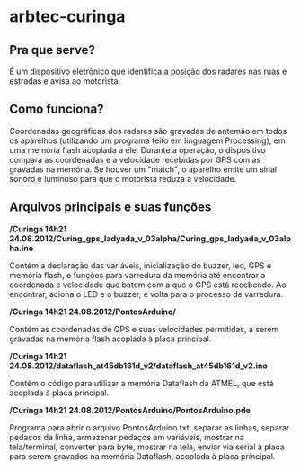 # arbtec-curinga

## Pra que serve?

É um dispositivo eletrônico que identifica a posição dos radares nas ruas e estradas e avisa ao motorista.


## Como funciona?

Coordenadas geográficas dos radares são gravadas de antemão em todos os aparelhos (utilizando um programa feito em linguagem Processing), em uma memória flash acoplada a ele. Durante a operação, o dispositivo compara as coordenadas e a velocidade recebidas por GPS com as gravadas na memória. Se houver um "match", o aparelho emite um sinal sonoro e luminoso para que o motorista reduza a velocidade.


## Arquivos principais e suas funções

**/Curinga 14h21 24.08.2012/Curing_gps_ladyada_v_03alpha/Curing_gps_ladyada_v_03alpha.ino**

Contém a declaração das variáveis, inicialização do buzzer, led, GPS e memória flash, e funções para varredura da memória até encontrar a coordenada e velocidade que batem com a que o GPS está recebendo. Ao encontrar, aciona o LED e o buzzer, e volta para o processo de varredura.

**/Curinga 14h21 24.08.2012/PontosArduino/**

Contém as coordenadas de GPS e suas velocidades permitidas, a serem gravadas na memória flash acoplada à placa principal.

**/Curinga 14h21 24.08.2012/dataflash_at45db161d_v2/dataflash_at45db161d_v2.ino**

Contém o código para utilizar a memória Dataflash da ATMEL, que está acoplada à placa principal.

**/Curinga 14h21 24.08.2012/PontosArduino/PontosArduino.pde**

Programa para abrir o arquivo PontosArduino.txt, separar as linhas, separar pedaços da linha, armazenar pedaços em variáveis, mostrar na tela/terminal, converter para byte, mostrar na tela, enviar via serial à placa para serem gravados na memória Dataflash, acoplada à placa principal.
